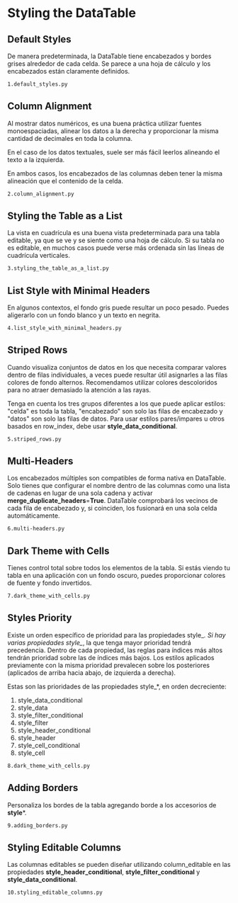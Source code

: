 # Styling the DataTable

## Default Styles

De manera predeterminada, la DataTable tiene encabezados y bordes grises alrededor de cada celda. Se parece a una hoja de cálculo y los encabezados están claramente definidos.

```bash
1.default_styles.py
```

## Column Alignment

Al mostrar datos numéricos, es una buena práctica utilizar fuentes monoespaciadas, alinear los datos a la derecha y proporcionar la misma cantidad de decimales en toda la columna.

En el caso de los datos textuales, suele ser más fácil leerlos alineando el texto a la izquierda.

En ambos casos, los encabezados de las columnas deben tener la misma alineación que el contenido de la celda.

```bash
2.column_alignment.py
```

## Styling the Table as a List

La vista en cuadrícula es una buena vista predeterminada para una tabla editable, ya que se ve y se siente como una hoja de cálculo. Si su tabla no es editable, en muchos casos puede verse más ordenada sin las líneas de cuadrícula verticales.

```bash
3.styling_the_table_as_a_list.py
```

## List Style with Minimal Headers

En algunos contextos, el fondo gris puede resultar un poco pesado. Puedes aligerarlo con un fondo blanco y un texto en negrita.

```bash
4.list_style_with_minimal_headers.py
```

## Striped Rows

Cuando visualiza conjuntos de datos en los que necesita comparar valores dentro de filas individuales, a veces puede resultar útil asignarles a las filas colores de fondo alternos. Recomendamos utilizar colores descoloridos para no atraer demasiado la atención a las rayas.

Tenga en cuenta los tres grupos diferentes a los que puede aplicar estilos: "celda" es toda la tabla, "encabezado" son solo las filas de encabezado y "datos" son solo las filas de datos. Para usar estilos pares/impares u otros basados ​​en row_index, debe usar **style_data_conditional**.

```bash
5.striped_rows.py
```

## Multi-Headers

Los encabezados múltiples son compatibles de forma nativa en DataTable. Solo tienes que configurar el nombre dentro de las columnas como una lista de cadenas en lugar de una sola cadena y activar **merge_duplicate_headers**=**True**. DataTable comprobará los vecinos de cada fila de encabezado y, si coinciden, los fusionará en una sola celda automáticamente.

```bash
6.multi-headers.py
```

## Dark Theme with Cells

Tienes control total sobre todos los elementos de la tabla. Si estás viendo tu tabla en una aplicación con un fondo oscuro, puedes proporcionar colores de fuente y fondo invertidos.

```bash
7.dark_theme_with_cells.py
```

## Styles Priority

Existe un orden específico de prioridad para las propiedades style_*. Si hay varias propiedades style_*, la que tenga mayor prioridad tendrá precedencia. Dentro de cada propiedad, las reglas para índices más altos tendrán prioridad sobre las de índices más bajos. Los estilos aplicados previamente con la misma prioridad prevalecen sobre los posteriores (aplicados de arriba hacia abajo, de izquierda a derecha).

Estas son las prioridades de las propiedades style_*, en orden decreciente:

1. style_data_conditional
2. style_data
3. style_filter_conditional
4. style_filter
5. style_header_conditional
6. style_header
7. style_cell_conditional
8. style_cell

```bash
8.dark_theme_with_cells.py
```

## Adding Borders

Personaliza los bordes de la tabla agregando borde a los accesorios de **style***.

```bash
9.adding_borders.py
```

## Styling Editable Columns

Las columnas editables se pueden diseñar utilizando column_editable en las propiedades **style_header_conditional**, **style_filter_conditional** y **style_data_conditional**.

```bash
10.styling_editable_columns.py
```
